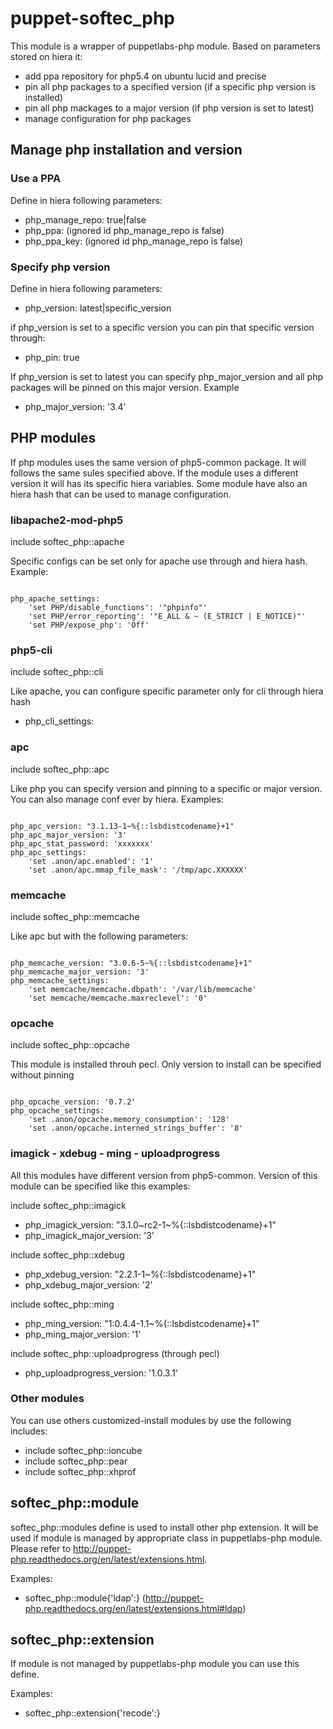 puppet-softec\_php
=================

This module is a wrapper of puppetlabs-php module. Based on parameters stored on hiera it:

 * add ppa repository for php5.4 on ubuntu lucid and precise
 * pin all php packages to a specified version (if a specific php version is installed)
 * pin all php mackages to a major version (if php version is set to latest)
 * manage configuration for php packages

## Manage php installation and version

### Use a PPA
Define in hiera following parameters:

 * php\_manage\_repo: true|false
 * php\_ppa: (ignored id php\_manage\_repo is false)
 * php\_ppa\_key: (ignored id php\_manage\_repo is false)

### Specify php version
Define in hiera following parameters:

 * php\_version: latest|specific\_version

if php\_version is set to a specific version you can pin that specific version through:

 * php\_pin: true

If php\_version is set to latest you can specify php\_major\_version and all php packages will be pinned on this major version. Example

 * php\_major\_version: '3.4'

## PHP modules

If php modules uses the same version of php5-common package. It will follows the same sules specified above. If the module uses a different version it will has its specific hiera variables.
Some module have also an hiera hash that can be used to manage configuration.

### libapache2-mod-php5

include softec\_php::apache

Specific configs can be set only for apache use through and hiera hash. Example:
<pre><code>
php_apache_settings:
    'set PHP/disable_functions': '"phpinfo"'
    'set PHP/error_reporting': '"E_ALL & ~ (E_STRICT | E_NOTICE)"'
    'set PHP/expose_php': 'Off'
</code></pre>

### php5-cli

include softec\_php::cli

Like apache, you can configure specific parameter only for cli through hiera hash

 * php\_cli\_settings:

### apc
include softec\_php::apc

Like php you can specify version and pinning to a specific or major version. You can also manage conf ever by hiera. Examples:

<pre><code>
php_apc_version: "3.1.13-1~%{::lsbdistcodename}+1"
php_apc_major_version: '3'
php_apc_stat_password: 'xxxxxxx'
php_apc_settings:
    'set .anon/apc.enabled': '1'
    'set .anon/apc.mmap_file_mask': '/tmp/apc.XXXXXX'
</code></pre>

### memcache

include softec\_php::memcache

Like apc but with the following parameters:

<pre><code>
php_memcache_version: "3.0.6-5~%{::lsbdistcodename}+1"
php_memcache_major_version: '3'
php_memcache_settings:
    'set memcache/memcache.dbpath': '/var/lib/memcache'
    'set memcache/memcache.maxreclevel': '0'
</code></pre>

### opcache

include softec\_php::opcache

This module is installed throuh pecl. Only version to install can be specified without pinning

<pre><code>
php_opcache_version: '0.7.2'
php_opcache_settings:
    'set .anon/opcache.memory_consumption': '128'
    'set .anon/opcache.interned_strings_buffer': '8'
</code></pre>

### imagick - xdebug - ming - uploadprogress
All this modules have different version from php5-common. Version of this module can be specified like this examples:

include softec\_php::imagick
 * php\_imagick\_version:         "3.1.0~rc2-1~%{::lsbdistcodename}+1"
 * php\_imagick\_major\_version:  '3'

include softec\_php::xdebug
 * php\_xdebug\_version:         "2.2.1-1~%{::lsbdistcodename}+1"
 * php\_xdebug\_major\_version:   '2'

include softec\_php::ming
 * php\_ming\_version:           "1:0.4.4-1.1~%{::lsbdistcodename}+1"
 * php\_ming\_major\_version:     '1'

include softec\_php::uploadprogress (through pecl)
 * php\_uploadprogress\_version: '1.0.3.1'

### Other modules
You can use others customized-install modules by use the following includes:

 * include softec\_php::ioncube
 * include softec\_php::pear
 * include softec\_php::xhprof

## softec\_php::module
softec\_php::modules define is used to install other php extension. It will be used if module is managed by appropriate class in puppetlabs-php module. Please refer to http://puppet-php.readthedocs.org/en/latest/extensions.html.

Examples:

 * softec\_php::module{'ldap':} (http://puppet-php.readthedocs.org/en/latest/extensions.html#ldap)

## softec\_php::extension
If module is not managed by puppetlabs-php module you can use this define.

Examples:

 * softec\_php::extension{'recode':}

